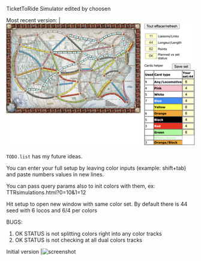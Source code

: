 TicketToRide Simulator edited by choosen

Most recent version:
|![screenshot](example.png)

`TODO.list` has my future ideas.

You can enter your full setup 
by leaving color inputs (example: shift+tab) and paste numbers values in new lines.

You can pass query params also to init colors with them, ex: TTRsimulations.html?0=10&1=12

Hit setup to open new window with same color set. 
By default there is 44 seed with 6 locos and 6/4 per colors

BUGS:
1. OK STATUS is not splitting colors right into any color tracks
1. OK STATUS is not checking at all dual colors tracks

Initial version
|![screenshot](https://github.com/user-attachments/assets/fdb40635-2ffd-4e86-8e83-3cdd9951f226)